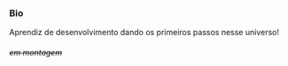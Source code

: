 ### Bio

Aprendiz de desenvolvimento dando os primeiros passos nesse universo!

###### <s>em montagem</s>
